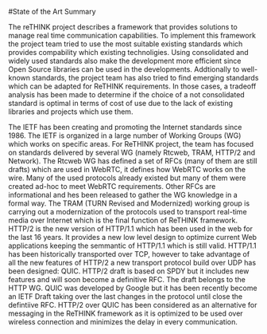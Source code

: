 #State of the Art Summary

The reTHINK project describes a framework that provides solutions to manage real time communication capabilities. To implement this framework the project team tried to use the most suitable existing standards which provides compability which existing technoligies. Using consolidated and widely used standards also make the development more efficient since Open Source libraries can be used in the developments. Addtionally to well-known standards, the project team has also tried to find emerging standards which can be adapted for ReTHINK requirements. In those cases, a tradeoff analysis has been made to determine if the choice of a not consolidated standard is optimal in terms of cost of use due to the lack of existing libraries and projects which use them.


   
The IETF has been creating and promoting the Internet standards since 1986. The IETF is organized in a large number of Working Groups (WG) which works on specific areas. For ReTHINK project, the team has focused on standards delivered by several WG (namely Rtcweb, TRAM, HTTP/2 and Network). The Rtcweb WG has defined a set of RFCs (many of them are still drafts) which are used in WebRTC, it defines how WebRTC works on the wire. Many of the used protocols already existed but many of them were created ad-hoc to meet WebRTC requirements. Other RFCs are informational and hes been released to gather the WG knowledge in a formal way. 
The TRAM (TURN Revised and Modernized) working group is carrying out a modernization of the protocols used to transport real-time media over Internet which is the final function of ReTHINK framework. 
HTTP/2 is the new version of HTTP/1.1 which has been used in the web for the last 16 years. It provides a new low level design to optimize current Web applications keeping the semmantic of HTTP/1.1 which is still valid. HTTP/1.1 has been historically transported over TCP, however to take advantage of all the new features of HTTP/2 a new transport protocol build over UDP has been designed: QUIC. HTTP/2 draft is based on SPDY but it includes new features and will soon become a definitive RFC. The draft belongs to the HTTP WG. QUIC was developed by Google but it has been recently become an IETF Draft taking over the last changes in the protocol until close the defintiive RFC. HTTP/2 over QUIC has been considered as an alternative for messaging in the ReTHINK framework as it is optimized to be used over wireless connection and minimizes the delay in every communication.
